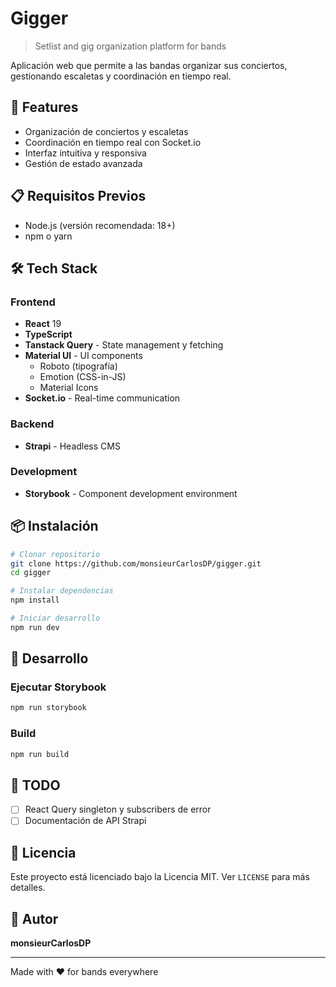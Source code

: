 # Gigger

> Setlist and gig organization platform for bands

Aplicación web que permite a las bandas organizar sus conciertos, gestionando escaletas y coordinación en tiempo real.

## 🚀 Features

- Organización de conciertos y escaletas
- Coordinación en tiempo real con Socket.io
- Interfaz intuitiva y responsiva
- Gestión de estado avanzada

## 📋 Requisitos Previos

- Node.js (versión recomendada: 18+)
- npm o yarn

## 🛠️ Tech Stack

### Frontend

- **React** 19
- **TypeScript**
- **Tanstack Query** - State management y fetching
- **Material UI** - UI components
  - Roboto (tipografía)
  - Emotion (CSS-in-JS)
  - Material Icons
- **Socket.io** - Real-time communication

### Backend

- **Strapi** - Headless CMS

### Development

- **Storybook** - Component development environment

## 📦 Instalación

```bash
# Clonar repositorio
git clone https://github.com/monsieurCarlosDP/gigger.git
cd gigger

# Instalar dependencias
npm install

# Iniciar desarrollo
npm run dev
```

## 🎨 Desarrollo

### Ejecutar Storybook

```bash
npm run storybook
```

### Build

```bash
npm run build
```

## 📝 TODO

- [ ] React Query singleton y subscribers de error
- [ ] Documentación de API Strapi

## 📄 Licencia

Este proyecto está licenciado bajo la Licencia MIT. Ver `LICENSE` para más detalles.

## 👤 Autor

**monsieurCarlosDP**

---

Made with ❤️ for bands everywhere
